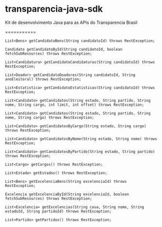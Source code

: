 transparencia-java-sdk
======================

Kit de desenvolvimento Java para as APIs do Transparencia Brasil

===========

```
List<Bens> getCandidatoBens(String candidatoId) throws RestException;
```


```
Candidato getCandidatoById(String candidatoId, boolean fetchSubResources) throws RestException;
```


```
List<Candidatura> getCandidatoCandidaturas(String candidatoId) throws RestException;
```


```
List<Doador> getCandidatoDoadores(String candidatoId, String anoEleitoral) throws RestException;
```


```
List<Estatistica> getCandidatoEstatisticas(String candidatoId) throws RestException;
```


```
List<Candidato> getCandidatos(String estado, String partido, String nome, String cargo, int limit, int offset) throws RestException;
```


```
List<Candidato> getCandidatos(String estado, String partido, String nome, String cargo) throws RestException;
```


```
List<Candidato> getCandidatosByCargo(String estado, String cargo) throws RestException;
```


```
List<Candidato> getCandidatosByNome(String estado, String nome) throws RestException;
```


```
List<Candidato> getCandidatosByPartido(String estado, String partido) throws RestException;
```


```
List<Cargo> getCargos() throws RestException;
```

```
List<Estado> getEstados() throws RestException;
```


```
List<Bens> getExcelenciaBens(String excelenciaId) throws RestException;
```


```
Excelencia getExcelenciaById(String excelenciaId, boolean fetchSubResources) throws RestException;
```

```
List<Excelencia> getExcelencias(String casa, String nome, String estadoId, String partidoId) throws RestException;
```


```
List<Partido> getPartidos() throws RestException;
```
